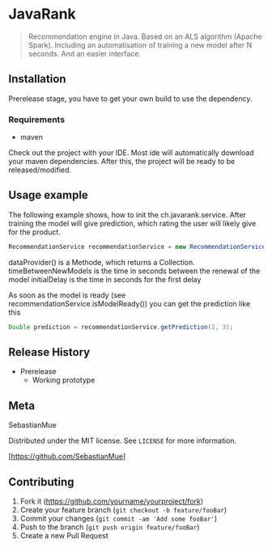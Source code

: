 # JavaRank
> Recommendation engine in Java. Based on an ALS algorithm (Apache Spark). Including an automatisation of training a new model after N seconds. And an easier interface.

## Installation

Prerelease stage, you have to get your own build to use the dependency.

###  Requirements
- maven

Check out the project with your IDE.
Most ide will automatically download your maven dependencies.
After this, the project will be ready to be released/modified.


## Usage example
The following example shows, how to init the ch.javarank.service. After training the model will give prediction, which rating the user will likely give for the product.
```java
RecommendationService recommendationService = new RecommendationService(() -> dataProvider(), timeBetweenNewModels, initialDelay);
```
dataProvider() is a Methode, which returns a Collection<InputRating>.
timeBetweenNewModels is the time in seconds between the renewal of the model
initialDelay is the time in seconds for the first delay
  
As soon as the model is ready (see recommendationService.isModelReady()) you can get the prediction like this
```java
Double prediction = recommendationService.getPrediction(2, 3);
```

## Release History

* Prerelease
    * Working prototype

## Meta

SebastianMue

Distributed under the MIT license. See ``LICENSE`` for more information.

[https://github.com/SebastianMue]

## Contributing

1. Fork it (<https://github.com/yourname/yourproject/fork>)
2. Create your feature branch (`git checkout -b feature/fooBar`)
3. Commit your changes (`git commit -am 'Add some fooBar'`)
4. Push to the branch (`git push origin feature/fooBar`)
5. Create a new Pull Request
